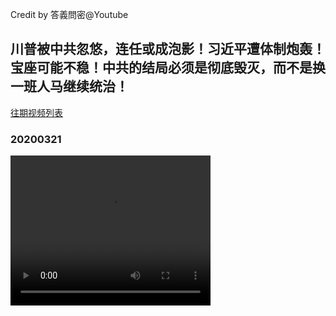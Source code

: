 Credit by 答義問密@Youtube
## 川普被中共忽悠，连任或成泡影！习近平遭体制炮轰！宝座可能不稳！中共的结局必须是彻底毁灭，而不是换一班人马继续统治！
[往期视频列表](/答義問密/list.html)
### 20200321
<video width="320" height="240" controls>
  <source src="/答義問密/videos/20200321_f8VHrSQ-jzQ-split-001.mp4" type="video/mp4">
</video>
